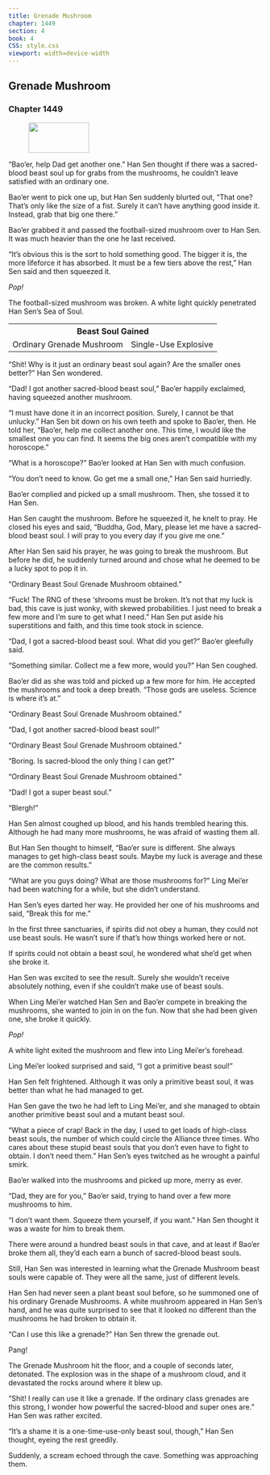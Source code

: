```yaml
---
title: Grenade Mushroom
chapter: 1449
section: 4
book: 4
CSS: style.css
viewport: width=device-width
---
```


## Grenade Mushroom

### Chapter 1449

<figure>
	<img src="../Images/gem.gif" alt="" id="gem" width="120" height="60" />
</figure>

“Bao’er, help Dad get another one.” Han Sen thought if there was a sacred-blood beast soul up for grabs from the mushrooms, he couldn’t leave satisfied with an ordinary one.

Bao’er went to pick one up, but Han Sen suddenly blurted out, “That one? That’s only like the size of a fist. Surely it can’t have anything good inside it. Instead, grab that big one there.”

Bao’er grabbed it and passed the football-sized mushroom over to Han Sen. It was much heavier than the one he last received.

“It’s obvious this is the sort to hold something good. The bigger it is, the more lifeforce it has absorbed. It must be a few tiers above the rest,” Han Sen said and then squeezed it.

*Pop!*

The football-sized mushroom was broken. A white light quickly penetrated Han Sen’s Sea of Soul.

<div class="tables">
    <table class="beast">
        <tr>
            <th colspan="2">Beast Soul Gained</th>
        </tr></tr>
            <td>Ordinary Grenade Mushroom</td>
            <td>Single-Use Explosive</td>
        </tr>
    </table>
    <!--"Ordinary Beast Soul Grenade Mushroom obtained.”-->
</div>

“Shit! Why is it just an ordinary beast soul again? Are the smaller ones better?” Han Sen wondered.

“Dad! I got another sacred-blood beast soul,” Bao’er happily exclaimed, having squeezed another mushroom.

“I must have done it in an incorrect position. Surely, I cannot be that unlucky.” Han Sen bit down on his own teeth and spoke to Bao’er, then. He told her, “Bao’er, help me collect another one. This time, I would like the smallest one you can find. It seems the big ones aren’t compatible with my horoscope.”

“What is a horoscope?” Bao’er looked at Han Sen with much confusion.

“You don’t need to know. Go get me a small one,” Han Sen said hurriedly.

Bao’er complied and picked up a small mushroom. Then, she tossed it to Han Sen.

Han Sen caught the mushroom. Before he squeezed it, he knelt to pray. He closed his eyes and said, “Buddha, God, Mary, please let me have a sacred-blood beast soul. I will pray to you every day if you give me one.”

After Han Sen said his prayer, he was going to break the mushroom. But before he did, he suddenly turned around and chose what he deemed to be a lucky spot to pop it in.

“Ordinary Beast Soul Grenade Mushroom obtained.”

“Fuck! The RNG of these ‘shrooms must be broken. It’s not that my luck is bad, this cave is just wonky, with skewed probabilities. I just need to break a few more and I’m sure to get what I need.” Han Sen put aside his superstitions and faith, and this time took stock in science.

“Dad, I got a sacred-blood beast soul. What did you get?” Bao’er gleefully said.

“Something similar. Collect me a few more, would you?” Han Sen coughed.

Bao’er did as she was told and picked up a few more for him. He accepted the mushrooms and took a deep breath. “Those gods are useless. Science is where it’s at.”

“Ordinary Beast Soul Grenade Mushroom obtained.”

“Dad, I got another sacred-blood beast soul!”

“Ordinary Beast Soul Grenade Mushroom obtained.”

“Boring. Is sacred-blood the only thing I can get?”

“Ordinary Beast Soul Grenade Mushroom obtained.”

“Dad! I got a super beast soul.”

“Blergh!”

Han Sen almost coughed up blood, and his hands trembled hearing this. Although he had many more mushrooms, he was afraid of wasting them all.

But Han Sen thought to himself, “Bao’er sure is different. She always manages to get high-class beast souls. Maybe my luck is average and these are the common results.”

“What are you guys doing? What are those mushrooms for?” Ling Mei’er had been watching for a while, but she didn’t understand.

Han Sen’s eyes darted her way. He provided her one of his mushrooms and said, “Break this for me.”

In the first three sanctuaries, if spirits did not obey a human, they could not use beast souls. He wasn’t sure if that’s how things worked here or not.

If spirits could not obtain a beast soul, he wondered what she’d get when she broke it.

Han Sen was excited to see the result. Surely she wouldn’t receive absolutely nothing, even if she couldn’t make use of beast souls.

When Ling Mei’er watched Han Sen and Bao’er compete in breaking the mushrooms, she wanted to join in on the fun. Now that she had been given one, she broke it quickly.

*Pop!*

A white light exited the mushroom and flew into Ling Mei’er’s forehead.

Ling Mei’er looked surprised and said, “I got a primitive beast soul!”

Han Sen felt frightened. Although it was only a primitive beast soul, it was better than what he had managed to get.

Han Sen gave the two he had left to Ling Mei’er, and she managed to obtain another primitive beast soul and a mutant beast soul.

“What a piece of crap! Back in the day, I used to get loads of high-class beast souls, the number of which could circle the Alliance three times. Who cares about these stupid beast souls that you don’t even have to fight to obtain. I don’t need them.” Han Sen’s eyes twitched as he wrought a painful smirk.

Bao’er walked into the mushrooms and picked up more, merry as ever.

“Dad, they are for you,” Bao’er said, trying to hand over a few more mushrooms to him.

“I don’t want them. Squeeze them yourself, if you want.” Han Sen thought it was a waste for him to break them.

There were around a hundred beast souls in that cave, and at least if Bao’er broke them all, they’d each earn a bunch of sacred-blood beast souls.

Still, Han Sen was interested in learning what the Grenade Mushroom beast souls were capable of. They were all the same, just of different levels.

Han Sen had never seen a plant beast soul before, so he summoned one of his ordinary Grenade Mushrooms. A white mushroom appeared in Han Sen’s hand, and he was quite surprised to see that it looked no different than the mushrooms he had broken to obtain it.

“Can I use this like a grenade?” Han Sen threw the grenade out.

Pang!

The Grenade Mushroom hit the floor, and a couple of seconds later, detonated. The explosion was in the shape of a mushroom cloud, and it devastated the rocks around where it blew up.

“Shit! I really can use it like a grenade. If the ordinary class grenades are this strong, I wonder how powerful the sacred-blood and super ones are.” Han Sen was rather excited.

“It’s a shame it is a one-time-use-only beast soul, though,” Han Sen thought, eyeing the rest greedily.

Suddenly, a scream echoed through the cave. Something was approaching them.